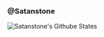 ### @Satanstone 
<img alt="Satanstone's Githube States" src="https://github-readme-stats.vercel.app/api?username=satanstone&show_icons=true&theme=tokyonight" />



